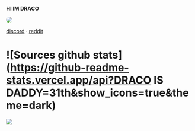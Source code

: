 **HI IM DRACO**

<img src="https://cdn.discordapp.com/attachments/697225367970250853/784247799176888331/image0.gif" style="border-radius: 95%;">

<a href="https://discord.bio/p/bodydifferent">discord</a> 
·
<a href=https://www.reddit.com/user/glockout->reddit</a> 

# ![Sources github stats](https://github-readme-stats.vercel.app/api?DRACO IS DADDY=31th&show_icons=true&theme=dark)
<a href="https://github.com/31th?tab=repositories">
  <img align="center" src="https://github-readme-stats.vercel.app/api/top-langs/?username=3th&theme=dark&layout=compact" />
  
